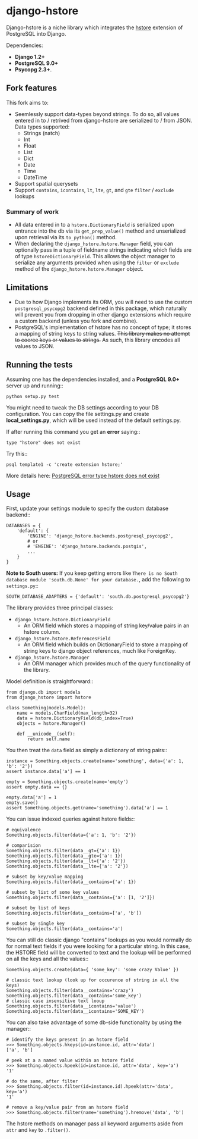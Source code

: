 # django-hstore

Django-hstore is a niche library which integrates the [hstore](http://www.postgresql.org/docs/9.0/interactive/hstore.html) extension of PostgreSQL into Django.

Dependencies:

* **Django 1.2+**
* **PostgreSQL 9.0+**
* **Psycopg 2.3+**.

## Fork features

This fork aims to:

* Seemlessly support data-types beyond strings.  To do so, all values entered in to / retrived from django-hstore are serialized to / from JSON.  Data types supported:
  * Strings (natch)
  * Int
  * Float
  * List
  * Dict
  * Date
  * Time
  * DateTime
* Support spatial querysets
* Support `contains`, `icontains`, `lt`, `lte`, `gt`, and `gte` `filter` / `exclude` lookups


### Summary of work

* All data entered in to a `hstore.DictionaryField` is serialized upon entrance into the db via its `get_prep_value()` method and unserialized upon retrieval via its `to_python()` method.
* When declaring the `django_hstore.hstore.Manager` field, you can optionally pass in a tuple of fieldname strings indicating which fields are of type `hstoreDictionaryField`. This allows the object manager to serialize any arguments provided when using the `filter` or `exclude` method of the `django_hstore.hstore.Manager` object.

## Limitations

- Due to how Django implements its ORM, you will need to use the custom ``postgresql_psycopg2`` backend
  defined in this package, which naturally will prevent you from dropping in other django extensions
  which require a custom backend (unless you fork and combine).
- PostgreSQL's implementation of hstore has no concept of type; it stores a mapping of string keys to
  string values. ~~This library makes no attempt to coerce keys or values to strings.~~ As such, this library encodes all values to JSON.

## Running the tests

Assuming one has the dependencies installed, and a **PostgreSQL 9.0+** server up and
running::

    python setup.py test

You might need to tweak the DB settings according to your DB configuration.
You can copy the file settings.py and create **local_settings.py**, which will
be used instead of the default settings.py.

If after running this command you get an **error** saying::
    
    type "hstore" does not exist

Try this::

    psql template1 -c 'create extension hstore;'

More details here: [PostgreSQL error type hstore does not exist](http://clarkdave.net/2012/09/postgresql-error-type-hstore-does-not-exist/)

## Usage

First, update your settings module to specify the custom database backend::

    DATABASES = {
        'default': {
            'ENGINE': 'django_hstore.backends.postgresql_psycopg2',
            # or
            # 'ENGINE': 'django_hstore.backends.postgis',
            ...
        }
    }

**Note to South users:** If you keep getting errors like `There is no South
database module 'south.db.None' for your database.`, add the following to
`settings.py`::

    SOUTH_DATABASE_ADAPTERS = {'default': 'south.db.postgresql_psycopg2'}

The library provides three principal classes:

* ``django_hstore.hstore.DictionaryField``
    * An ORM field which stores a mapping of string key/value pairs in an hstore column.
* ``django_hstore.hstore.ReferencesField``
    * An ORM field which builds on DictionaryField to store a mapping of string keys to django object references, much like ForeignKey.
* ``django_hstore.hstore.Manager``
    * An ORM manager which provides much of the query functionality of the library.

Model definition is straightforward::

    from django.db import models
    from django_hstore import hstore

    class Something(models.Model):
        name = models.CharField(max_length=32)
        data = hstore.DictionaryField(db_index=True)
        objects = hstore.Manager()

        def __unicode__(self):
            return self.name

You then treat the ``data`` field as simply a dictionary of string pairs::

    instance = Something.objects.create(name='something', data={'a': 1, 'b': '2'})
    assert instance.data['a'] == 1

    empty = Something.objects.create(name='empty')
    assert empty.data == {}

    empty.data['a'] = 1
    empty.save()
    assert Something.objects.get(name='something').data['a'] == 1

You can issue indexed queries against hstore fields::

    # equivalence
    Something.objects.filter(data={'a': 1, 'b': '2'})

    # comparision
    Something.objects.filter(data__gt={'a': 1})
    Something.objects.filter(data__gte={'a': 1})
    Something.objects.filter(data__lt={'a': '2'})
    Something.objects.filter(data__lte={'a': '2'})

    # subset by key/value mapping
    Something.objects.filter(data__contains={'a': 1})

    # subset by list of some key values
    Something.objects.filter(data__contains={'a': [1, '2']})

    # subset by list of keys
    Something.objects.filter(data__contains=['a', 'b'])

    # subset by single key
    Something.objects.filter(data__contains='a')

You can still do classic django "contains" lookups as you would normally do for normal text
fields if you were looking for a particular string. In this case, the HSTORE field
will be converted to text and the lookup will be performed on all the keys and all the values::

    Something.objects.create(data={ 'some_key': 'some crazy Value' })

    # classic text lookup (look up for occurence of string in all the keys)
    Something.objects.filter(data__contains='crazy')
    Something.objects.filter(data__contains='some_key')
    # classic case insensitive text looup
    Something.objects.filter(data__icontains='value')
    Something.objects.filter(data__icontains='SOME_KEY')

You can also take advantage of some db-side functionality by using the manager::

    # identify the keys present in an hstore field
    >>> Something.objects.hkeys(id=instance.id, attr='data')
    ['a', 'b']

    # peek at a a named value within an hstore field
    >>> Something.objects.hpeek(id=instance.id, attr='data', key='a')
    '1'

    # do the same, after filter
    >>> Something.objects.filter(id=instance.id).hpeek(attr='data', key='a')
    '1'

    # remove a key/value pair from an hstore field
    >>> Something.objects.filter(name='something').hremove('data', 'b')

The hstore methods on manager pass all keyword arguments aside from ``attr`` and ``key``
to ``.filter()``.

